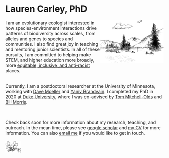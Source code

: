 # Lauren Carley, PhD

<img align="right" src="https://raw.githubusercontent.com/icarley/icarley.github.io/master/images/experimentalgarden.svg" width="40%" alt="garden" title="Artwork by Erin Fox">

I am an evolutionary ecologist interested in how species-environment interactions drive patterns of biodiversity across scales, from alleles and genes to species and communities. I also find great joy in teaching and mentoring junior scientists. In all of these pursuits, I am committed to helping make STEM, and higher education more broadly, more [equitable, inclusive, and anti-racist](https://sites.duke.edu/biodiversity/) places.<br />
<br />

Currently, I am a postdoctoral researcher at the University of Minnesota, working with [Dave Moeller](https://moellerlab.wordpress.com/) and [Yaniv Brandvain](https://brandvainlab.wordpress.com/). I completed my PhD in 2020 at [Duke University](https://ecology.duke.edu/), where I was co-advised by [Tom Mitchell-Olds](https://sites.duke.edu/tmolab/) and [Bill Morris](https://scholars.duke.edu/person/wfmorris).<br />
<br />
<br />

Check back soon for more information about my research, teaching, and outreach. In the mean time, please see [google scholar](https://scholar.google.com/citations?user=gSyY0jQAAAAJ&hl=en) and [my CV](http://bit.ly/32lDvuF) for more information. You can also [email me](mailto:lcarley@umn.edu) if you would like to get in touch.
<br />
<br />
<img align="middle" src="https://raw.githubusercontent.com/icarley/icarley.github.io/master/images/adult3.svg" width="10%" alt="boechera flowers" title="Artwork by Erin Fox">
